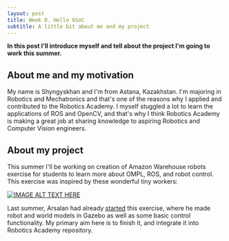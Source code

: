 ```yaml
---
layout: post
title: Week 0. Hello GSoC
subtitle: A little bit about me and my project
---
```


**In this post I'll introduce myself and tell about the project I'm going to work this summer.**

## About me and my motivation

My name is Shyngyskhan and I'm from Astana, Kazakhstan. I'm majoring in Robotics and Mechatronics and that's one of the reasons why I applied and contributed to the Robotics Academy. I myself stuggled a lot to learn the applications of ROS and OpenCV, and that's why I think Robotics Academy is making a great job at sharing knowledge to aspiring Robotics and Computer Vision engineers.

## About my project

This summer I'll be working on creation of Amazon Warehouse robots exercise for students to learn more about OMPL, ROS, and robot control. This exercise was inspired by these wonderful tiny workers:

[![IMAGE ALT TEXT HERE](https://img.youtube.com/vi/UtBa9yVZBJM/0.jpg)](https://www.youtube.com/watch?v=UtBa9yVZBJM)


Last summer, Arsalan had already [started](https://jderobot.org/Club-aakhter) this exercise, where he made robot and world models in Gazebo as well as some basic control functionality. My primary aim here is to finish it, and integrate it into Robotics Academy repository.